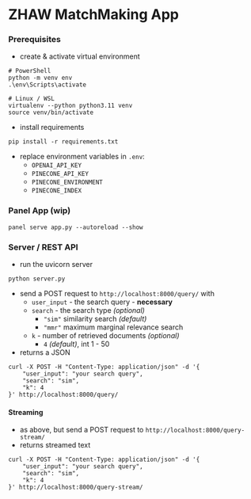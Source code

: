 # ZHAW MatchMaking App

### Prerequisites
- create & activate virtual environment
```shell
# PowerShell
python -m venv env
.\env\Scripts\activate

# Linux / WSL
virtualenv --python python3.11 venv
source venv/bin/activate
```

- install requirements
```shell
pip install -r requirements.txt
```

- replace environment variables in `.env`:
  - `OPENAI_API_KEY` 
  - `PINECONE_API_KEY`
  - `PINECONE_ENVIRONMENT`
  - `PINECONE_INDEX`

### Panel App (wip)

```shell
panel serve app.py --autoreload --show
```

### Server / REST API
- run the uvicorn server
```shell
python server.py
```
- send a POST request to `http://localhost:8000/query/` with
  - `user_input` - the search query - **necessary**
  - `search` - the search type *(optional)*
    - `"sim"` similarity search *(default)*
    - `"mmr"` maximum marginal relevance search
  - `k` - number of retrieved documents *(optional)*
    - `4` *(default)*, int 1 - 50
- returns a JSON
```shell
curl -X POST -H "Content-Type: application/json" -d '{
    "user_input": "your search query",
    "search": "sim",
    "k": 4
}' http://localhost:8000/query/
```

#### Streaming

- as above, but send a POST request to `http://localhost:8000/query-stream/`
- returns streamed text
```shell
curl -X POST -H "Content-Type: application/json" -d '{
    "user_input": "your search query",
    "search": "sim",
    "k": 4
}' http://localhost:8000/query-stream/
```
